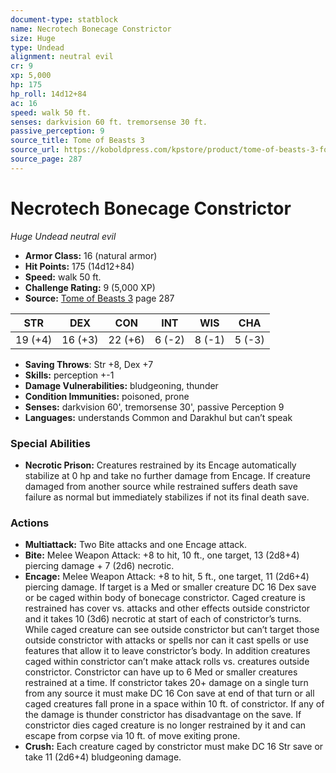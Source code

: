 ```yaml
---
document-type: statblock
name: Necrotech Bonecage Constrictor
size: Huge
type: Undead
alignment: neutral evil
cr: 9
xp: 5,000
hp: 175
hp_roll: 14d12+84
ac: 16
speed: walk 50 ft.
senses: darkvision 60 ft. tremorsense 30 ft. 
passive_perception: 9
source_title: Tome of Beasts 3
source_url: https://koboldpress.com/kpstore/product/tome-of-beasts-3-for-5th-edition/
source_page: 287
---
```


# Necrotech Bonecage Constrictor

*Huge* *Undead* *neutral evil*

- **Armor Class:** 16 (natural armor)
- **Hit Points:** 175 (14d12+84)
- **Speed:** walk 50 ft.
- **Challenge Rating:** 9 (5,000 XP)
- **Source:** [Tome of Beasts 3](https://koboldpress.com/kpstore/product/tome-of-beasts-3-for-5th-edition/) page 287

| STR | DEX | CON | INT | WIS | CHA |
| --- | --- | --- | --- | --- | --- |
| 19 (+4) | 16 (+3) | 22 (+6) | 6 (-2) | 8 (-1) | 5 (-3) |

- **Saving Throws**: Str +8, Dex +7
- **Skills:** perception +-1
- **Damage Vulnerabilities:** bludgeoning, thunder
- **Condition Immunities:** poisoned, prone
- **Senses:** darkvision 60', tremorsense 30', passive Perception 9
- **Languages:** understands Common and Darakhul but can’t speak

### Special Abilities

- **Necrotic Prison:** Creatures restrained by its Encage automatically stabilize at 0 hp and take no further damage from Encage. If creature damaged from another source while restrained suffers death save failure as normal but immediately stabilizes if not its final death save.

### Actions

- **Multiattack:** Two Bite attacks and one Encage attack.
- **Bite:** Melee Weapon Attack: +8 to hit, 10 ft., one target, 13 (2d8+4) piercing damage + 7 (2d6) necrotic.
- **Encage:** Melee Weapon Attack: +8 to hit, 5 ft., one target, 11 (2d6+4) piercing damage. If target is a Med or smaller creature DC 16 Dex save or be caged within body of bonecage constrictor. Caged creature is restrained has cover vs. attacks and other effects outside constrictor and it takes 10 (3d6) necrotic at start of each of constrictor’s turns. While caged creature can see outside constrictor but can’t target those outside constrictor with attacks or spells nor can it cast spells or use features that allow it to leave constrictor’s body. In addition creatures caged within constrictor can’t make attack rolls vs. creatures outside constrictor. Constrictor can have up to 6 Med or smaller creatures restrained at a time. If constrictor takes 20+ damage on a single turn from any source it must make DC 16 Con save at end of that turn or all caged creatures fall prone in a space within 10 ft. of constrictor. If any of the damage is thunder constrictor has disadvantage on the save. If constrictor dies caged creature is no longer restrained by it and can escape from corpse via 10 ft. of move exiting prone.
- **Crush:** Each creature caged by constrictor must make DC 16 Str save or take 11 (2d6+4) bludgeoning damage.
